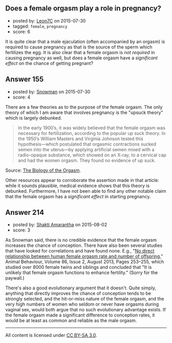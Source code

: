 ## Does a female orgasm play a role in pregnancy?

- posted by: [Leon7C](https://stackexchange.com/users/4406699/leon7c) on 2015-07-30
- tagged: `female`, `pregnancy`
- score: 6

It is quite clear that a male ejaculation (often accompanied by an orgasm) is required to cause pregnancy as that is the source of the sperm which fertilizes the egg. It is also clear that a female orgasm is *not required* in causing pregnancy as well, but does a female orgasm have a *significant effect* on the chance of getting pregnant? 


## Answer 155

- posted by: [Snowman](https://stackexchange.com/users/196386/snowman) on 2015-07-30
- score: 4

<p>There are a few theories as to the purpose of the female orgasm. The only theory of which I am aware that involves pregnancy is the "upsuck theory" which is largely debunked.</p>

<blockquote>
  <p>In the early 1900’s, it was widely believed that the female orgasm was
  necessary for fertilization, according to the popular up suck theory.
  In the 1950’s William Masters and Virginia Johnson tested this
  hypothesis—which postulated that orgasmic contractions sucked semen
  into the uterus—by applying artificial semen mixed with a radio-opaque
  substance, which showed on an X-ray, to a cervical cap and had the
  women orgasm. They found no evidence of up suck.</p>
</blockquote>

<p>Source: <a href="http://reporter.rit.edu/features/biology-orgasm" rel="nofollow">The Biology of the Orgasm</a>.</p>

<p>Other resources appear to corroborate the assertion made in that article: while it sounds plausible, medical evidence shows that this theory is debunked. Furthermore, I have not been able to find any other notable claim that the female orgasm has a <em>significant effect</em> in starting pregnancy.</p>



## Answer 214

- posted by: [Shakti Amarantha](https://stackexchange.com/users/6557352/shakti-amarantha) on 2015-08-02
- score: 3

<p>As Snowman said, there is no credible evidence that the female orgasm increases the chance of conception.  There have also been several studies that have looked for correlations and have found none.  E.g., "<a href="http://www.sciencedirect.com/science/article/pii/S0003347213002121" rel="nofollow">No direct relationship between human female orgasm rate and number of offspring</a>," Animal Behaviour, Volume 86, Issue 2, August 2013, Pages 253–255, which studied over 8000 female twins and siblings and concluded that "It is unlikely that female orgasm functions to enhance fertility." (Sorry for the paywall.)</p>

<p>There's also a good evolutionary argument that it doesn't. Quite simply, anything that directly improves the chance of conception tends to be strongly selected, and the hit-or-miss nature of the female orgasm, and the very high numbers of women who seldom or never have orgasms during vaginal sex, would both argue that no such evolutionary advantage exists. If the female orgasm made a significant difference to conception rates, it would be at least as common and reliable as the male orgasm.</p>




---

All content is licensed under [CC BY-SA 3.0](https://creativecommons.org/licenses/by-sa/3.0/).
